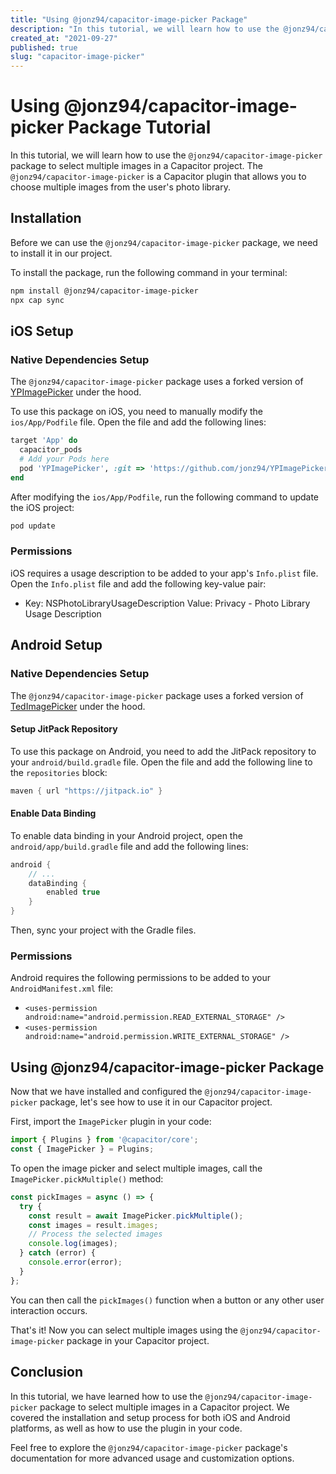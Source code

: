 ```yaml
---
title: "Using @jonz94/capacitor-image-picker Package"
description: "In this tutorial, we will learn how to use the @jonz94/capacitor-image-picker package to select multiple images in a Capacitor project."
created_at: "2021-09-27"
published: true
slug: "capacitor-image-picker"
---
```


# Using @jonz94/capacitor-image-picker Package Tutorial

In this tutorial, we will learn how to use the `@jonz94/capacitor-image-picker` package to select multiple images in a Capacitor project. The `@jonz94/capacitor-image-picker` is a Capacitor plugin that allows you to choose multiple images from the user's photo library.

## Installation

Before we can use the `@jonz94/capacitor-image-picker` package, we need to install it in our project. 

To install the package, run the following command in your terminal:

```bash
npm install @jonz94/capacitor-image-picker
npx cap sync
```

## iOS Setup

### Native Dependencies Setup

The `@jonz94/capacitor-image-picker` package uses a forked version of [YPImagePicker](https://github.com/Yummypets/YPImagePicker) under the hood. 

To use this package on iOS, you need to manually modify the `ios/App/Podfile` file. Open the file and add the following lines:

```ruby
target 'App' do
  capacitor_pods
  # Add your Pods here
  pod 'YPImagePicker', :git => 'https://github.com/jonz94/YPImagePicker.git', :tag => '5.2.1.0'
end
```

After modifying the `ios/App/Podfile`, run the following command to update the iOS project:

```bash
pod update
```

### Permissions

iOS requires a usage description to be added to your app's `Info.plist` file. Open the `Info.plist` file and add the following key-value pair:

- Key: NSPhotoLibraryUsageDescription
  Value: Privacy - Photo Library Usage Description

## Android Setup

### Native Dependencies Setup

The `@jonz94/capacitor-image-picker` package uses a forked version of [TedImagePicker](https://github.com/ParkSangGwon/TedImagePicker) under the hood. 

#### Setup JitPack Repository

To use this package on Android, you need to add the JitPack repository to your `android/build.gradle` file. Open the file and add the following line to the `repositories` block:

```java
maven { url "https://jitpack.io" }
```

#### Enable Data Binding

To enable data binding in your Android project, open the `android/app/build.gradle` file and add the following lines:

```java
android {
    // ...
    dataBinding {
        enabled true
    }
}
```

Then, sync your project with the Gradle files.

### Permissions

Android requires the following permissions to be added to your `AndroidManifest.xml` file:

- `<uses-permission android:name="android.permission.READ_EXTERNAL_STORAGE" />`
- `<uses-permission android:name="android.permission.WRITE_EXTERNAL_STORAGE" />`

## Using @jonz94/capacitor-image-picker Package

Now that we have installed and configured the `@jonz94/capacitor-image-picker` package, let's see how to use it in our Capacitor project.

First, import the `ImagePicker` plugin in your code:

```typescript
import { Plugins } from '@capacitor/core';
const { ImagePicker } = Plugins;
```

To open the image picker and select multiple images, call the `ImagePicker.pickMultiple()` method:

```typescript
const pickImages = async () => {
  try {
    const result = await ImagePicker.pickMultiple();
    const images = result.images;
    // Process the selected images
    console.log(images);
  } catch (error) {
    console.error(error);
  }
};
```

You can then call the `pickImages()` function when a button or any other user interaction occurs.

That's it! Now you can select multiple images using the `@jonz94/capacitor-image-picker` package in your Capacitor project.

## Conclusion

In this tutorial, we have learned how to use the `@jonz94/capacitor-image-picker` package to select multiple images in a Capacitor project. We covered the installation and setup process for both iOS and Android platforms, as well as how to use the plugin in your code.

Feel free to explore the `@jonz94/capacitor-image-picker` package's documentation for more advanced usage and customization options.